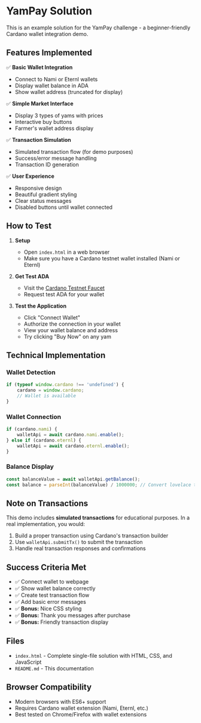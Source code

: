 # YamPay Solution

This is an example solution for the YamPay challenge - a beginner-friendly Cardano wallet integration demo.

## Features Implemented

✅ **Basic Wallet Integration**
- Connect to Nami or Eternl wallets
- Display wallet balance in ADA
- Show wallet address (truncated for display)

✅ **Simple Market Interface**
- Display 3 types of yams with prices
- Interactive buy buttons
- Farmer's wallet address display

✅ **Transaction Simulation**
- Simulated transaction flow (for demo purposes)
- Success/error message handling
- Transaction ID generation

✅ **User Experience**
- Responsive design
- Beautiful gradient styling
- Clear status messages
- Disabled buttons until wallet connected

## How to Test

1. **Setup**
   - Open `index.html` in a web browser
   - Make sure you have a Cardano testnet wallet installed (Nami or Eternl)

2. **Get Test ADA**
   - Visit the [Cardano Testnet Faucet](https://docs.cardano.org/cardano-testnet/tools/faucet)
   - Request test ADA for your wallet

3. **Test the Application**
   - Click "Connect Wallet"
   - Authorize the connection in your wallet
   - View your wallet balance and address
   - Try clicking "Buy Now" on any yam

## Technical Implementation

### Wallet Detection
```javascript
if (typeof window.cardano !== 'undefined') {
    cardano = window.cardano;
    // Wallet is available
}
```

### Wallet Connection
```javascript
if (cardano.nami) {
    walletApi = await cardano.nami.enable();
} else if (cardano.eternl) {
    walletApi = await cardano.eternl.enable();
}
```

### Balance Display
```javascript
const balanceValue = await walletApi.getBalance();
const balance = parseInt(balanceValue) / 1000000; // Convert lovelace to ADA
```

## Note on Transactions

This demo includes **simulated transactions** for educational purposes. In a real implementation, you would:

1. Build a proper transaction using Cardano's transaction builder
2. Use `walletApi.submitTx()` to submit the transaction
3. Handle real transaction responses and confirmations

## Success Criteria Met

- ✅ Connect wallet to webpage
- ✅ Show wallet balance correctly  
- ✅ Create test transaction flow
- ✅ Add basic error messages
- ✅ **Bonus:** Nice CSS styling
- ✅ **Bonus:** Thank you messages after purchase
- ✅ **Bonus:** Friendly transaction display

## Files

- `index.html` - Complete single-file solution with HTML, CSS, and JavaScript
- `README.md` - This documentation

## Browser Compatibility

- Modern browsers with ES6+ support
- Requires Cardano wallet extension (Nami, Eternl, etc.)
- Best tested on Chrome/Firefox with wallet extensions
